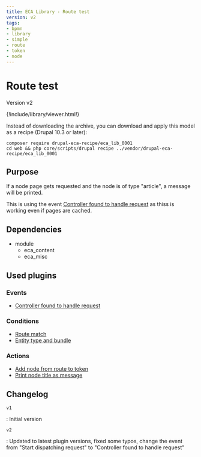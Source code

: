 ```yaml
---
title: ECA Library - Route test
version: v2
tags:
- bpmn
- library
- simple
- route
- token
- node
---
```

# Route test

Version v2

<script>url='bpmn_io-eca_lib_0001.xml';archive='bpmn_io-eca_lib_0001.tar.gz'</script>
{!include/library/viewer.html!}

Instead of downloading the archive, you can download and apply this model as a recipe (Drupal 10.3 or later):

```shell
composer require drupal-eca-recipe/eca_lib_0001
cd web && php core/scripts/drupal recipe ../vendor/drupal-eca-recipe/eca_lib_0001
```

## Purpose

If a node page gets requested and the node is of type &quot;article&quot;, a message will be printed.

This is using the event [Controller found to handle request](https://ecaguide.org/plugins/eca/misc/events/kernel_controller/?h=controller+found+handle+request) as thiss is working even if pages are cached.

## Dependencies

- module
    - eca_content
    - eca_misc

## Used plugins

### Events

- [Controller found to handle request](/plugins/eca/misc/events/kernel_controller.md)

### Conditions

- [Route match](/plugins/eca/misc/conditions/eca_route_match.md)
- [Entity type and bundle](/plugins/eca/content/conditions/eca_entity_type_bundle.md)

### Actions

- [Add node from route to token](/plugins/eca/misc/actions/eca_token_load_route_param.md)
- [Print node title as message](/plugins/core/actions/action_message_action.md)

## Changelog

`v1`

:   Initial version

`v2`

:   Updated to latest plugin versions, fixed some typos, change the event from &quot;Start dispatching request&quot; to &quot;Controller found to handle request&quot;
